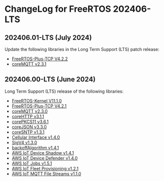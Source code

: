 # ChangeLog for FreeRTOS 202406-LTS

## 202406.01-LTS (July 2024)

Update the following libraries in the Long Term Support (LTS) patch release:
* [FreeRTOS-Plus-TCP V4.2.2](https://github.com/FreeRTOS/FreeRTOS-Plus-TCP/tree/V4.2.2)
* [coreMQTT v2.3.1](https://github.com/FreeRTOS/coreMQTT/tree/v2.3.1)

## 202406.00-LTS (June 2024)

Long Term Support (LTS) release of the following libraries:
* [FreeRTOS-Kernel V11.1.0](https://github.com/FreeRTOS/FreeRTOS-Kernel/tree/V11.1.0)
* [FreeRTOS-Plus-TCP V4.2.1](https://github.com/FreeRTOS/FreeRTOS-Plus-TCP/tree/V4.2.1)
* [coreMQTT v2.3.0](https://github.com/FreeRTOS/coreMQTT/tree/v2.3.0)
* [coreHTTP v3.1.1](https://github.com/FreeRTOS/coreHTTP/tree/v3.1.1)
* [corePKCS11 v3.6.1](https://github.com/FreeRTOS/corePKCS11/tree/v3.6.1)
* [coreJSON v3.3.0](https://github.com/FreeRTOS/coreJSON/tree/v3.3.0)
* [coreSNTP v1.3.1](https://github.com/FreeRTOS/coreSNTP/tree/v1.3.1)
* [Cellular Interface v1.4.0](https://github.com/FreeRTOS/FreeRTOS-Cellular-Interface/tree/v1.4.0)
* [SigV4 v1.3.0](https://github.com/aws/SigV4-for-AWS-IoT-embedded-sdk/tree/v1.3.0)
* [backoffAlgorithm v1.4.1](https://github.com/FreeRTOS/backoffAlgorithm/tree/v1.4.1)
* [AWS IoT Device Shadow v1.4.1](https://github.com/aws/Device-Shadow-for-AWS-IoT-embedded-sdk/tree/v1.4.1)
* [AWS IoT Device Defender v1.4.0](https://github.com/aws/Device-Defender-for-AWS-IoT-embedded-sdk/tree/v1.4.0)
* [AWS IoT Jobs v1.5.1](https://github.com/aws/Jobs-for-AWS-IoT-embedded-sdk/tree/v1.5.1)
* [AWS IoT Fleet Provisioning v1.2.1](https://github.com/aws/Fleet-Provisioning-for-AWS-IoT-embedded-sdk/tree/v1.2.1)
* [AWS IoT MQTT File Streams v1.1.0](https://github.com/aws/aws-iot-core-mqtt-file-streams-embedded-c/tree/v1.1.0)

